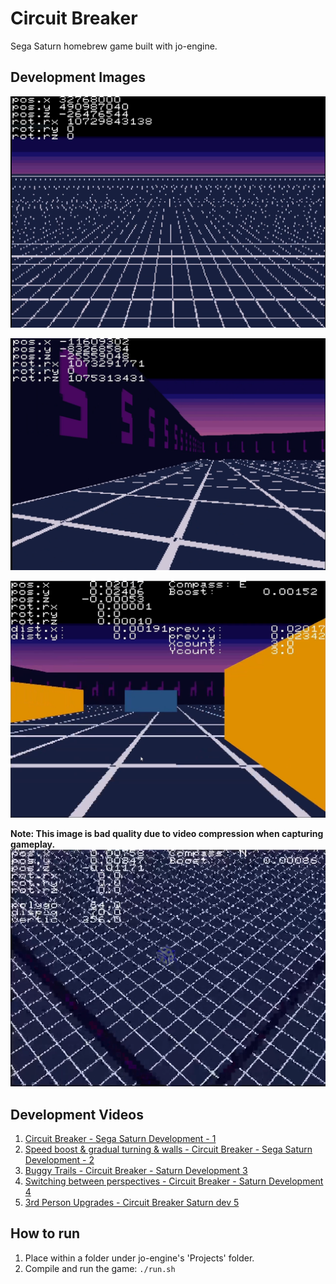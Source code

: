 # Circuit Breaker

Sega Saturn homebrew game built with jo-engine.

## Development Images

![Circuit Breaker Grid](docs\images\01.PNG)

![Circuit Breaker Room](docs\images\02.PNG)

![Circuit Breaker Trails](docs\images\03.PNG)

**Note: This image is bad quality due to video compression when capturing gameplay.**
![Circuit Breaker Perspective](docs\images\04.PNG)

## Development Videos

1. [Circuit Breaker - Sega Saturn Development - 1](https://www.youtube.com/watch?v=tnn5bpHUiHg)
2. [Speed boost & gradual turning & walls - Circuit Breaker - Sega Saturn Development - 2](https://www.youtube.com/watch?v=vwfhMTDOESk)
3. [Buggy Trails - Circuit Breaker - Saturn Development 3](https://www.youtube.com/watch?v=p6P8kDKgvIU)
4. [Switching between perspectives - Circuit Breaker - Saturn Development 4](https://www.youtube.com/watch?v=hHe3XTwqL-g)
5. [3rd Person Upgrades - Circuit Breaker Saturn dev 5](https://www.youtube.com/watch?v=FrBi1BjDjkE/edit)

## How to run

1. Place within a folder under jo-engine's 'Projects' folder.
2. Compile and run the game: `./run.sh`
